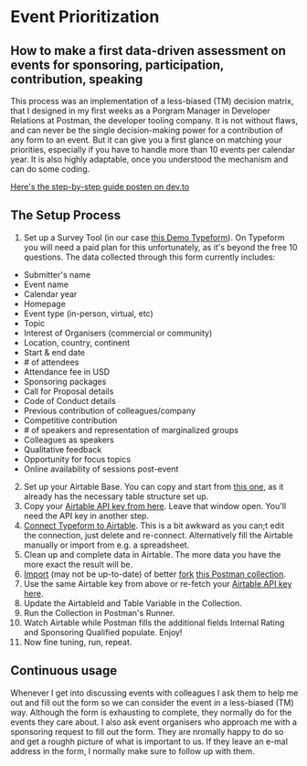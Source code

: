 # Event Prioritization
## How to make a first data-driven assessment on events for sponsoring, participation, contribution, speaking

This process was an implementation of a less-biased (TM) decision matrix, that I designed in my first weeks as a Porgram Manager in Developer Relations at Postman, the developer tooling company. It is not without flaws, and can never be the single decision-making power for a contribution of any form to an event. But it can give you a first glance on matching your priorities, especially if you have to handle more than 10 events per calendar year. It is also highly adaptable, once you understood the mechanism and can do some coding.

[Here's the step-by-step guide posten on dev.to](https://dev.to/postman/a-devrel-approach-to-prioritising-events-3d7m)

## The Setup Process
1) Set up a Survey Tool (in our case [this Demo Typeform](https://jpr72681q14.typeform.com/to/jNUN5xMj)). On Typeform you will need a paid plan for this unfortunately, as it's beyond the free 10 questions. The data collected through this form currently includes:
 - Submitter's name
 - Event name
 - Calendar year
 - Homepage
 - Event type (in-person, virtual, etc)
 - Topic
 - Interest of Organisers (commercial or community)
 - Location, country, continent
 - Start & end date
 - \# of attendees
 - Attendance fee in USD
 - Sponsoring packages
 - Call for Proposal details
 - Code of Conduct details
 - Previous contribution of colleagues/company
 - Competitive contribution
 - \# of speakers and representation of marginalized groups
 - Colleagues as speakers
 - Qualitative feedback
 - Opportunity for focus topics
 - Online availability of sessions post-event

2) Set up your Airtable Base. You can copy and start from [this one](https://airtable.com/shrj4wLwYro6MbDoj), as it already has the necessary table structure set up.
4) Copy your [Airtable API key from here](https://airtable.com/account). Leave that window open. You'll need the API key in another step.
3) [Connect Typeform to Airtable](https://www.typeform.com/help/a/send-data-to-airtable-with-a-typeform-360029263292/). This is a bit awkward as you can;t edit the connection, just delete and re-connect. Alternatively fill the Airtable manually or import from e.g. a spreadsheet.
4) Clean up and complete data in Airtable. The more data you have the more exact the result will be.
5) [Import](https://github.com/jansche/event-prioritization/blob/main/Postman_Collection_EventViability.json) (may not be up-to-date) of better [fork](https://learning.postman.com/docs/collaborating-in-postman/version-control-for-collections/) [this Postman collection](https://www.postman.com/lichtsucht/workspace/demo-space/collection/11948645-a6307c6d-39dc-457a-bf19-455158425ff5?ctx=documentation).
4) Use the same Airtable key from above or re-fetch your [Airtable API key here](https://airtable.com/account).
5) Update the AirtableId and Table Variable in the Collection. 
6) Run the Collection in Postman's Runner.
7) Watch Airtable while Postman fills the additional fields Internal Rating and Sponsoring Qualified populate. Enjoy! 
8) Now fine tuning, run, repeat. 

## Continuous usage
Whenever I get into discussing events with colleagues I ask them to help me out and fill out the form so we can consider the event in a less-biased (TM) way. Although the form is exhausting to complete, they normally do for the events they care about. I also ask event organisers who approach me with a sponsoring request to fill out the form. They are nromally happy to do so and get a roughh picture of what is important to us. If they leave an e-mal address in the form, I normally make sure to follow up with them.
